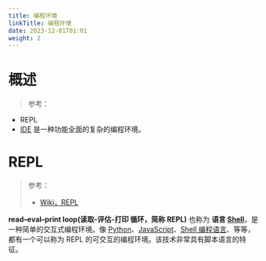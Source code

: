 ```yaml
---
title: 编程环境
linkTitle: 编程环境
date: 2023-12-01T01:01
weight: 2
---
```


# 概述

> 参考：

- REPL
- [IDE](/docs/2.编程/编程工具/IDE/IDE.md) 是一种功能全面的复杂的编程环境。

# REPL

> 参考：
>
> - [Wiki，REPL](https://en.wikipedia.org/wiki/Read%E2%80%93eval%E2%80%93print_loop)

**read–eval–print loop(读取-评估-打印 循环，简称 REPL)** 也称为 **语言 [Shell](/docs/1.操作系统/4.Terminal%20与%20Shell/4.Terminal%20与%20Shell.md)**，是一种简单的交互式编程环境。像 [Python](/docs/2.编程/高级编程语言/Python/Python.md)、[JavaScript](/docs/2.编程/高级编程语言/ECMAScript/JavaScript%20规范与标准库/JavaScript%20规范与标准库.md)、[Shell 编程语言](/docs/1.操作系统/4.Terminal%20与%20Shell/Shell%20编程语言.md)、等等，都有一个可以称为 REPL 的可交互的编程环境。该技术非常具有脚本语言的特征。
